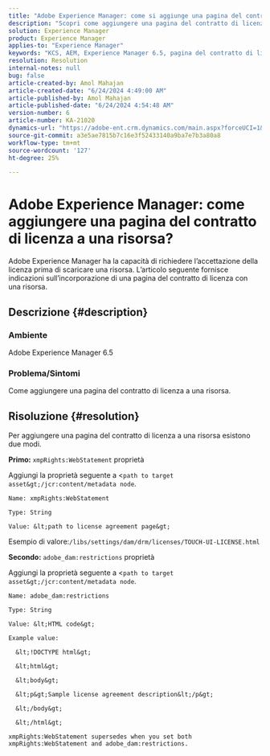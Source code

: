 ```yaml
---
title: "Adobe Experience Manager: come si aggiunge una pagina del contratto di licenza a una risorsa?"
description: "Scopri come aggiungere una pagina del contratto di licenza a una risorsa in Adobe Experience Manager."
solution: Experience Manager
product: Experience Manager
applies-to: "Experience Manager"
keywords: "KCS, AEM, Experience Manager 6.5, pagina del contratto di licenza, risorsa"
resolution: Resolution
internal-notes: null
bug: false
article-created-by: Amol Mahajan
article-created-date: "6/24/2024 4:49:00 AM"
article-published-by: Amol Mahajan
article-published-date: "6/24/2024 4:54:48 AM"
version-number: 6
article-number: KA-21020
dynamics-url: "https://adobe-ent.crm.dynamics.com/main.aspx?forceUCI=1&pagetype=entityrecord&etn=knowledgearticle&id=1dbc2e12-e531-ef11-8409-6045bd029b18"
source-git-commit: a3e5ae7815b7c16e3f52433140a9ba7e7b3a80a8
workflow-type: tm+mt
source-wordcount: '127'
ht-degree: 25%

---
```


# Adobe Experience Manager: come aggiungere una pagina del contratto di licenza a una risorsa?


Adobe Experience Manager ha la capacità di richiedere l’accettazione della licenza prima di scaricare una risorsa. L’articolo seguente fornisce indicazioni sull’incorporazione di una pagina del contratto di licenza con una risorsa.

## Descrizione {#description}


### <b>Ambiente</b>

Adobe Experience Manager 6.5



### <b>Problema/Sintomi</b>

Come aggiungere una pagina del contratto di licenza a una risorsa.


## Risoluzione {#resolution}


Per aggiungere una pagina del contratto di licenza a una risorsa esistono due modi.

<b>Primo:</b> `xmpRights:WebStatement` proprietà

Aggiungi la proprietà seguente a &lt;`path to target asset&gt;/jcr:content/metadata node`.


```
Name: xmpRights:WebStatement

Type: String

Value: &lt;path to license agreement page&gt;
```


Esempio di valore:`/libs/settings/dam/drm/licenses/TOUCH-UI-LICENSE.html`

<b>Secondo:</b> `adobe_dam:restrictions` proprietà

Aggiungi la proprietà seguente a &lt;`path to target asset&gt;/jcr:content/metadata node`.


```
Name: adobe_dam:restrictions

Type: String

Value: &lt;HTML code&gt;
```



```
Example value:

  &lt;!DOCTYPE html&gt;

  &lt;html&gt;

  &lt;body&gt;

  &lt;p&gt;Sample license agreement description&lt;/p&gt;

  &lt;/body&gt;

  &lt;/html&gt; 

xmpRights:WebStatement supersedes when you set both xmpRights:WebStatement and adobe_dam:restrictions.
```



